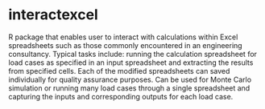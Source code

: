 # interactexcel
R package that enables user to interact with calculations within Excel spreadsheets such as those commonly 
encountered in an engineering consultancy. Typical tasks include: running the calculation spreadsheet
for load cases as specified in an input spreadsheet and extracting the results from specified cells. Each of 
the modified spreadsheets can saved individually for quality assurance purposes. Can be used for Monte Carlo
simulation or running many load cases through a single spreadsheet and capturing the inputs and corresponding
outputs for each load case.
